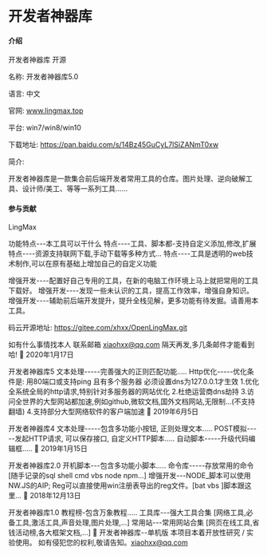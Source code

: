 # 开发者神器库

#### 介绍
开发者神器库 开源

名称: 开发者神器库5.0

语言: 中文

官网: www.lingmax.top

平台: win7/win8/win10

下载地址: https://pan.baidu.com/s/14Bz45GuCyL7lSiZANmT0xw

简介:

开发者神器库是一款集合前后端开发者常用工具的仓库。图片处理、逆向破解工具、设计师/美工、等等一系列工具......


#### 参与贡献

LingMax



功能特点---本工具可以干什么
特点----工具、脚本都-支持自定义添加,修改,扩展
特点----资源支持联网下载,手动下载等多种方式...
特点----工具是透明的web技术制作,可以在原有基础上增加自己的自定义功能

增强开发----配置好自己专用的工具，在新的电脑工作环境上马上就把常用的工具下载好。
增强开发----发现一些未认识的工具，提高工作效率，增强自身知识。
增强开发----辅助前后端开发提升，提升全栈见解，更多功能有待发掘。请善用本工具。

码云开源地址: https://gitee.com/xhxx/OpenLingMax.git

如有什么事情找本人 联系邮箱 xiaohxx@qq.com 隔天再发,多几条邮件才能看到哈!

2020年1月17日

开发者神器库5
文本处理-----完善强大的正则匹配功能.....
Http优化-----优化条件是: 用80端口或支持ping 且有多个服务器 必须设置dns为127.0.0.1才生效
1.优化全系统全局的http请求,特别针对多服务器的网站优化 
2.杜绝运营商dns劫持 
3.访问全世界的大型网站都加速,例如github,微软文档,国外文档网站,无限制...(不支持翻墙) 
4.支持部分大型网络软件的客户端加速

2019年6月5日

开发者神器库4
文本处理-----包含多功能小按钮, 正则处理文本.....
POST模拟-----发起HTTP请求, 可以保存接口, 自定义HTTP脚本.....
自动脚本-----升级代码编辑框.....

2019年1月15日

开发者神器库2.0
开机脚本---包含多功能小脚本.....
命令库-----存放常用的命令 [随手记录的sql shell cmd vbs node npm...]
增强开发---NODE_脚本可以使用NW.JS的AIP; Reg可以直接使用win注册表导出的reg文件。[bat vbs ]脚本跟这里...

2018年12月13日

开发者神器库1.0
教程榜-包含万象教程.....
工具库---强大工具合集 [网络工具,必备工具,激活工具,声音处理,图片处理,...]
常用站---常用网站合集 [网页在线工具,省钱活动榜,各大框架文档,...]

开发者神器库--单机版
本项目本着开放性研究 / 实验使用。
如有侵犯您的权利,敬请告知。xiaohxx@qq.com